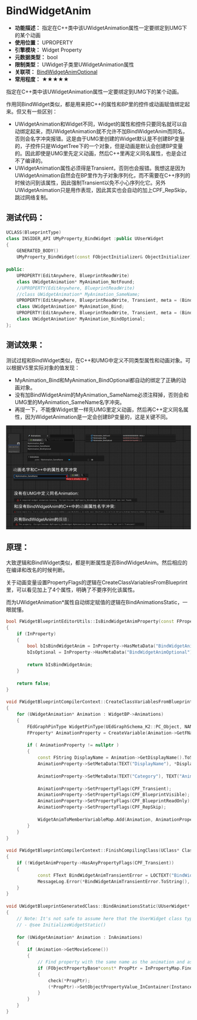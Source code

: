 ﻿# BindWidgetAnim

- **功能描述：** 指定在C++类中该UWidgetAnimation属性一定要绑定到UMG下的某个动画
- **使用位置：** UPROPERTY
- **引擎模块：** Widget Property
- **元数据类型：** bool
- **限制类型：** UWidget子类里UWidgetAnimation属性
- **关联项：** [BindWidgetAnimOptional](../BindWidgetAnimOptional/BindWidgetAnimOptional.md)
- **常用程度：** ★★★★★

指定在C++类中该UWidgetAnimation属性一定要绑定到UMG下的某个动画。

作用同BindWidget类似，都是用来把C++的属性和BP里的控件或动画赋值绑定起来。但又有一些区别：

- UWidgetAnimation和Widget不同，Widget的属性和控件只要同名就可以自动绑定起来，而UWidgetAnimation就不允许不加BindWidgetAnim而同名，否则会名字冲突报错。这是由于UMG里创建的Widget默认是不创建BP变量的，子控件只是WidgetTree下的一个对象，但是动画是默认会创建BP变量的。因此即使是UMG里先定义动画，然后C++里再定义同名属性，也是会过不了编译的。
- UWidgetAnimation属性必须得是Transient，否则也会报错。我想这是因为UWidgetAnimation自然会在BP里作为子对象序列化，而不需要在C++序列的时候访问到该属性，因此强制Transient以免不小心序列化它。另外UWidgetAnimation只是用作表现，因此其实也会自动的加上CPF_RepSkip，跳过网络复制。

## 测试代码：

```cpp
UCLASS(BlueprintType)
class INSIDER_API UMyProperty_BindWidget :public UUserWidget
{
	GENERATED_BODY()
	UMyProperty_BindWidget(const FObjectInitializer& ObjectInitializer);

public:
	UPROPERTY(EditAnywhere, BlueprintReadWrite)
	class UWidgetAnimation* MyAnimation_NotFound;
	//UPROPERTY(EditAnywhere, BlueprintReadWrite)
	//class UWidgetAnimation* MyAnimation_SameName;
	UPROPERTY(EditAnywhere, BlueprintReadWrite, Transient, meta = (BindWidgetAnim))
	class UWidgetAnimation* MyAnimation_Bind;
	UPROPERTY(EditAnywhere, BlueprintReadWrite, Transient, meta = (BindWidgetAnimOptional))
	class UWidgetAnimation* MyAnimation_BindOptional;
};
```

## 测试效果：

测试过程和BindWidget类似，在C++和UMG中定义不同类型属性和动画对象。可以根据VS里实际对象的值发现：

- MyAnimation_Bind和MyAnimation_BindOptional都自动的绑定了正确的动画对象。
- 没有加BindWidgetAnim的MyAnimation_SameName必须注释掉，否则会和UMG里的MyAnimation_SameName名字冲突。
- 再提一下，不能像Widget里一样先UMG里定义动画，然后再C++定义同名属性，因为WidgetAnimation是一定会创建BP变量的，这是关键不同。

![Untitled](Untitled.png)

## 原理：

大致逻辑和BindWidget类似，都是判断属性是否BindWidgetAnim。然后相应的在编译和改名的时候判断。

关于动画变量设置PropertyFlags的逻辑在CreateClassVariablesFromBlueprint里，可以看见加上了4个属性，明确了不要序列化该属性。

而为UWidgetAnimation*属性自动绑定赋值的逻辑在BindAnimationsStatic，一眼就懂。

```cpp
bool FWidgetBlueprintEditorUtils::IsBindWidgetAnimProperty(const FProperty* InProperty, bool& bIsOptional)
{
	if (InProperty)
	{
		bool bIsBindWidgetAnim = InProperty->HasMetaData("BindWidgetAnim") || InProperty->HasMetaData("BindWidgetAnimOptional");
		bIsOptional = InProperty->HasMetaData("BindWidgetAnimOptional");

		return bIsBindWidgetAnim;
	}

	return false;
}

void FWidgetBlueprintCompilerContext::CreateClassVariablesFromBlueprint()
{
	for (UWidgetAnimation* Animation : WidgetBP->Animations)
	{
		FEdGraphPinType WidgetPinType(UEdGraphSchema_K2::PC_Object, NAME_None, Animation->GetClass(), EPinContainerType::None, true, FEdGraphTerminalType());
		FProperty* AnimationProperty = CreateVariable(Animation->GetFName(), WidgetPinType);

		if ( AnimationProperty != nullptr )
		{
			const FString DisplayName = Animation->GetDisplayName().ToString();
			AnimationProperty->SetMetaData(TEXT("DisplayName"), *DisplayName);

			AnimationProperty->SetMetaData(TEXT("Category"), TEXT("Animations"));

			AnimationProperty->SetPropertyFlags(CPF_Transient);
			AnimationProperty->SetPropertyFlags(CPF_BlueprintVisible);
			AnimationProperty->SetPropertyFlags(CPF_BlueprintReadOnly);
			AnimationProperty->SetPropertyFlags(CPF_RepSkip);

			WidgetAnimToMemberVariableMap.Add(Animation, AnimationProperty);
		}
	}
}

void FWidgetBlueprintCompilerContext::FinishCompilingClass(UClass* Class)
{
	if (!WidgetAnimProperty->HasAnyPropertyFlags(CPF_Transient))
	{
			const FText BindWidgetAnimTransientError = LOCTEXT("BindWidgetAnimTransient", "The property @@ uses BindWidgetAnim, but isn't Transient!");
			MessageLog.Error(*BindWidgetAnimTransientError.ToString(), WidgetAnimProperty);
	}
}

void UWidgetBlueprintGeneratedClass::BindAnimationsStatic(UUserWidget* Instance, const TArrayView<UWidgetAnimation*> InAnimations, const TMap<FName, FObjectPropertyBase*>& InPropertyMap)
{
	// Note: It's not safe to assume here that the UserWidget class type is a UWidgetBlueprintGeneratedClass!
	// - @see InitializeWidgetStatic()

	for (UWidgetAnimation* Animation : InAnimations)
	{
		if (Animation->GetMovieScene())
		{
			// Find property with the same name as the animation and assign the animation to it.
			if (FObjectPropertyBase*const* PropPtr = InPropertyMap.Find(Animation->GetMovieScene()->GetFName()))
			{
				check(*PropPtr);
				(*PropPtr)->SetObjectPropertyValue_InContainer(Instance, Animation);
			}
		}
	}
}
```